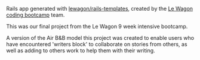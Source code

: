 Rails app generated with [lewagon/rails-templates](https://github.com/lewagon/rails-templates), created by the [Le Wagon coding bootcamp](https://www.lewagon.com) team.

This was our final project from the Le Wagon 9 week intensive bootcamp. 

A version of the Air B&B model this project was created to enable users who have encountered 'writers block' to collaborate on stories from others, as well as adding to others work to help them with their writing.
